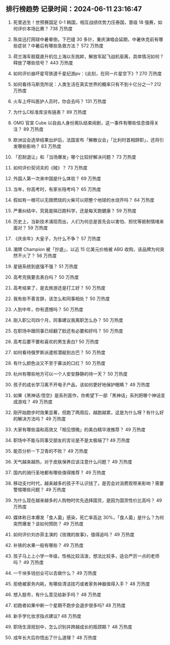 
## 排行榜趋势 记录时间：2024-06-11 23:16:47
  
  1. 死里逃生！世预赛国足 0-1 韩国，相互战绩优势力压泰国，晋级 18 强赛，如何评价本场比赛？ 738 万热度
    
  2. 陈奕迅打网球中暑晕倒，下巴缝 30 多针，重庆演唱会延期，中暑休克前有哪些症状？中暑后有哪些急救方法？ 572 万热度
    
  3. 荷兰海军舰载直升机位上海以东挑衅，解放军起飞战机驱离，具体情况如何？释放了哪些信号？ 443 万热度
    
  4. 如何评价崩坏星穹铁道千星纪游pv：《此刻，在同一片星空下》? 270 万热度
    
  5. 如何看待马斯克所说：人类生活在真实世界的概率只有不到十亿分之一? 212 万热度
    
  6. 火车上呼叫医护人员时，你会去吗？ 131 万热度
    
  7. 为什么C标准库没有链表？ 89 万热度
    
  8. OMG 官宣 Cube 以自由人身份离队结束闹剧，这一事件有哪些信息值得关注？ 89 万热度
    
  9. 欧洲议会选举结果出炉后，法国宣布「解散议会」「比利时首相辞职」，还将引发哪些影响？ 83 万热度
    
  10. 「忍耐退让」和「当场爆发」哪个比较好解决问题？ 73 万热度
    
  11. 如何评价契诃夫的《贼》？ 73 万热度
    
  12. 外国人第一次来中国是什么体验？ 69 万热度
    
  13. 当年，你高考时，有家长陪考吗？ 65 万热度
    
  14. 假如有一根可以无限燃烧的火柴可以把整个地球的水烧开吗？ 64 万热度
    
  15. 严重纠结中，究竟是隔日跑科学，还是每天跑健康？ 59 万热度
    
  16. 历史上，当新技术涌现而出，人们为何总是首先会以害怕、担忧等抵制情绪来面对？ 59 万热度
    
  17. 《庆余年》大皇子，为什么不争？ 57 万热度
    
  18. 潮牌 Champion 被「抄底」，以近 15 亿美元价格被 ABG 收购，该品牌为何突然不火了？ 56 万热度
    
  19. 星链系统到底强不强？ 51 万热度
    
  20. 高考完我要去表白吗？ 50 万热度
    
  21. 高考结束了，是去旅游还是打工好？ 50 万热度
    
  22. 我有些不善言辞，该怎么和同事相处？ 50 万热度
    
  23. 人到中年，你有遗憾吗？ 50 万热度
    
  24. 刚入职公司四个月，同事建议我离职怎么办？ 50 万热度
    
  25. 在职场中跟同事已经翻了脸还有必要和好吗？ 50 万热度
    
  26. 高考后要不要和喜欢的男生表白? 50 万热度
    
  27. 如何看待俄罗斯派遣核潜艇到古巴？ 50 万热度
    
  28. 有什么颜色淡又不至于寡淡的口红？ 50 万热度
    
  29. 杭州有哪些地方可以一个人安安静静的待一天？ 50 万热度
    
  30. 孩子的成长学习离不开电子产品，该如何更好地保护眼睛？ 49 万热度
    
  31. 如果《黑神话:悟空》是系列首作，你希望下一部「黑神话」系列把哪个神话变成游戏？ 49 万热度
    
  32. 刚开始跑步时效果显著，但跑了两周后，越跑越累，这是为什么呀？有什么好的解决方法吗？ 49 万热度
    
  33. 大家有哪些温和高效又「相见恨晚」的美白精华液推荐？ 49 万热度
    
  34. 职场中不能与同事交朋友的言论是不是太极端了? 49 万热度
    
  35. 能否分析一下卫青的不败？ 49 万热度
    
  36. 天气越来越热，对于皮肤保养应该注意什么问题？ 49 万热度
    
  37. 国内的骑行圣地都有哪些值得推荐？ 49 万热度
    
  38. 移动支付时代，越来越多的孩子不认识钱了，是否会对消费观带来影响？需要警惕哪些问题？ 49 万热度
    
  39. 为什么现在越来越多的人购物时优先选择国货，是因为国货性价比高吗？ 49 万热度
    
  40. 媒体称日本爆发「食人菌」感染，死亡率高达 30%，「食人菌」是什么？为何突然爆发？该如何预防？ 49 万热度
    
  41. 如何评价刘亦菲主演的《玫瑰的故事》，值得追吗？ 49 万热度
    
  42. 补铁的水果一般有哪些？ 49 万热度
    
  43. 孩子马上上小学一年级，性格比较活泼，想法比较多，适合严厉一点的老师吗？ 49 万热度
    
  44. 一千块多钱创业可以去做什么？ 49 万热度
    
  45. 拒绝被家务内耗，有哪些清洁技巧或者家务神器值得入手？ 48 万热度
    
  46. 想入股市，有什么意见给新手吗？ 48 万热度
    
  47. 初跑者如果中断一个星期不跑步会退步很多吗? 48 万热度
    
  48. 新手学化妆求指点建议? 48 万热度
    
  49. 职场生涯规划中，怎么识别并跨越成长的瓶颈期？ 48 万热度
    
  50. 成年长大后你悟出了什么道理？ 48 万热度
    